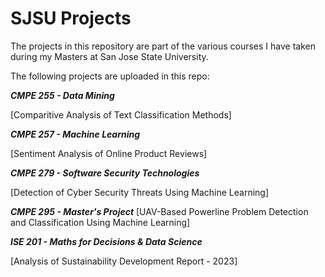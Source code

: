 # SJSU Projects

The projects in this repository are part of the various courses I have taken during my Masters at San Jose State University. 



The following projects are uploaded in this repo:

***CMPE 255 - Data Mining***

[Comparitive Analysis of Text Classification Methods]

***CMPE 257 - Machine Learning***

[Sentiment Analysis of Online Product Reviews]

***CMPE 279 - Software Security Technologies***

[Detection of Cyber Security Threats Using Machine Learning]

***CMPE 295 - Master's Project***
[UAV-Based Powerline Problem Detection and Classification Using Machine Learning]

***ISE 201 - Maths for Decisions & Data Science***

[Analysis of Sustainability Development Report - 2023]
